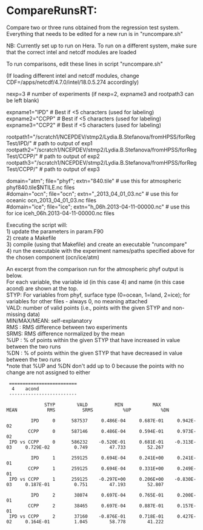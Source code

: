 # CompareRunsRT: 
Compare two or three runs obtained from the regression test system. Everything that needs to be edited for a new run is in "runcompare.sh"

NB: Currently set up to run on Hera. To run on a different system, make sure that the correct intel and netcdf modules are loaded 
  
To run comparisons, edit these lines in script "runcompare.sh"

(If loading different intel and netcdf modules, change CDF=/apps/netcdf/4.7.0/intel/18.0.5.274 accordingly)

nexp=3    # number of experiments (if nexp=2, expname3 and rootpath3 can be left blank)  

expname1="IPD"   # Best if <5 characters (used for labeling)
expname2="CCPP"  # Best if <5 characters (used for labeling)
expname3="CCP2"  # Best if <5 characters (used for labeling)

rootpath1="/scratch1/NCEPDEV/stmp2/Lydia.B.Stefanova/fromHPSS/forRegTest/IPD/"   # path to output of exp1
rootpath2="/scratch1/NCEPDEV/stmp2/Lydia.B.Stefanova/fromHPSS/forRegTest/CCPP/"  # path to output of exp2
rootpath3="/scratch1/NCEPDEV/stmp2/Lydia.B.Stefanova/fromHPSS/forRegTest/CCPP/"  # path to output of exp3

domain="atm"; file="phyf"; extn="840.tile"    # use this for atmospheric phyf840.tile$NTILE.nc  files  
\#domain="ocn"; file="ocn"; extn="_2013_04_01_03.nc"  # use this for oceanic ocn_2013_04_01_03.nc files  
\#domain="ice"; file="ice"; extn="h_06h.2013-04-11-00000.nc"  # use this for ice iceh_06h.2013-04-11-00000.nc files  
  


Executing the script will:   
    1) update the parameters in param.F90  
    2) create a Makefile  
    3) compile (using that Makefile) and create an executable "runcompare"  
    4) run the executable with the experiment names/paths specified above for the chosen component (ocn/ice/atm)  
    
An excerpt from the comparison run for the atmospheric phyf output is below.   
For each variable, the variable id (in this case 4) and name (in this case acond) are shown at the top.     
STYP: For variables from phyf, surface type (0=ocean, 1=land, 2=ice); for variables for other files - always 0, no meaning attached    
VALD: number of valid points (i.e., points with the given STYP and non-missing data)     
MIN/MAX/MEAN: self-explanatory   
RMS : RMS difference between two experiments  
SRMS: RMS difference normalized by the mean   
%UP : % of points within the given STYP that have increased in value between the two runs   
%DN : % of points within the given STYP that have decreased in value between the two runs   
*note that  %UP and %DN don't add up to 0 because the points with no change are not assigned to either   

```
 =========================
  4    acond                         
 -------------------------
  
              STYP        VALD          MIN           MAX          MEAN           RMS          SRMS           %UP           %DN
  
         IPD     0      587537     0.486E-04     0.687E-01     0.942E-02
        CCPP     0      587146     0.486E-04     0.594E-01     0.973E-02
 IPD vs CCPP     0      586232    -0.520E-01     0.681E-01    -0.313E-03     0.729E-02         0.749        47.733        52.267
  
         IPD     1      259125     0.694E-04     0.241E+00     0.241E-01
        CCPP     1      259125     0.694E-04     0.331E+00     0.249E-01
 IPD vs CCPP     1      259125    -0.297E+00     0.206E+00    -0.830E-03     0.187E-01         0.751        47.193        52.807
  
         IPD     2       38074     0.697E-04     0.765E-01     0.200E-01
        CCPP     2       38465     0.697E-04     0.887E-01     0.157E-01
 IPD vs CCPP     2       37160    -0.876E-01     0.718E-01     0.427E-02     0.164E-01         1.045        58.778        41.222
 ```
